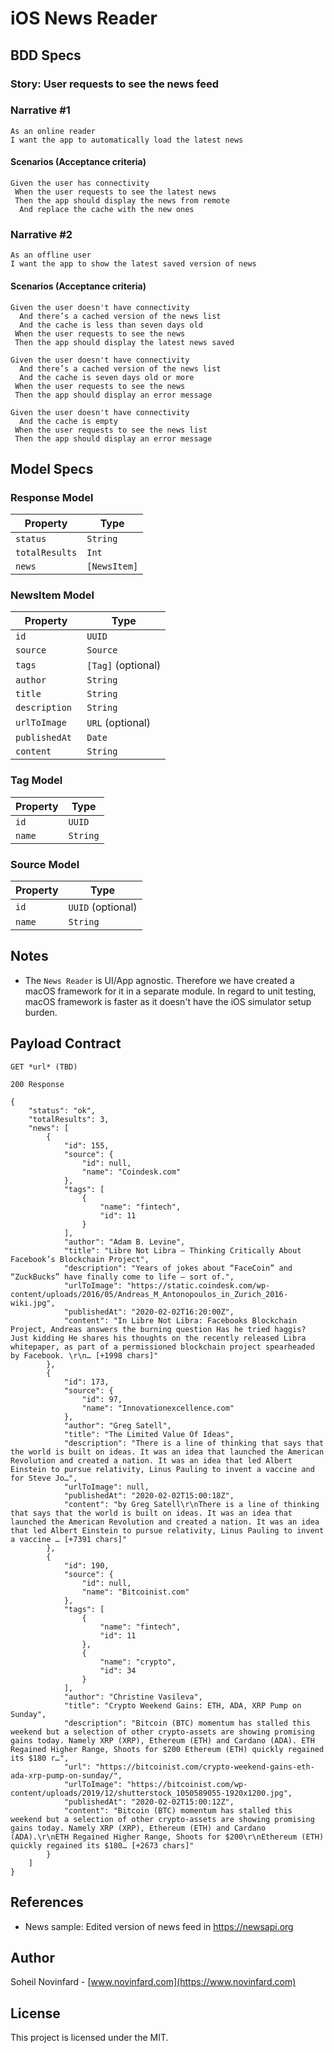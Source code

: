 # iOS News Reader

## BDD Specs

### Story: User requests to see the news feed

### Narrative #1

```
As an online reader
I want the app to automatically load the latest news
```

#### Scenarios (Acceptance criteria)

```
Given the user has connectivity
 When the user requests to see the latest news
 Then the app should display the news from remote
  And replace the cache with the new ones
```

### Narrative #2

```
As an offline user
I want the app to show the latest saved version of news
```

#### Scenarios (Acceptance criteria)

```
Given the user doesn't have connectivity
  And there’s a cached version of the news list
  And the cache is less than seven days old
 When the user requests to see the news
 Then the app should display the latest news saved

Given the user doesn't have connectivity
  And there’s a cached version of the news list
  And the cache is seven days old or more
 When the user requests to see the news
 Then the app should display an error message

Given the user doesn't have connectivity
  And the cache is empty
 When the user requests to see the news list
 Then the app should display an error message
```

## Model Specs

### Response Model

| Property      		| Type              |
|-------------------|-------------------|
| `status`      		| `String`			|
| `totalResults`		| `Int`				|
| `news`    			| `[NewsItem]`		|


### NewsItem Model
| Property      		| Type              |
|-------------------|-------------------|
| `id`      			| `UUID`				|
| `source`      		| `Source`			|
| `tags`		 		| `[Tag]` (optional)|
| `author`			| `String`		  	|
| `title`				| `String`		 	|
| `description`		| `String`			|
| `urlToImage`		| `URL` (optional)	|
| `publishedAt `		| `Date`				|
| `content `			| `String`			|


### Tag Model
| Property      		| Type              |
|-------------------|-------------------|
| `id`      			| `UUID`				|
| `name `				| `String`		  	|

### Source Model
| Property      		| Type              |
|-------------------|-------------------|
| `id`      			| `UUID` (optional)	|
| `name `				| `String`		  	|


## Notes
- The `News Reader` is UI/App agnostic. Therefore we have created a macOS framework for it in a separate module. In regard to unit testing, macOS framework is faster as it doesn't have the iOS simulator setup burden.

## Payload Contract
```
GET *url* (TBD)

200 Response

{
    "status": "ok",
    "totalResults": 3,
    "news": [
        {
            "id": 155,
            "source": {
                "id": null,
                "name": "Coindesk.com"
            },
            "tags": [
                {
                    "name": "fintech",
                    "id": 11
                }
            ],
            "author": "Adam B. Levine",
            "title": "Libre Not Libra – Thinking Critically About Facebook’s Blockchain Project",
            "description": "Years of jokes about “FaceCoin” and “ZuckBucks” have finally come to life – sort of.",
            "urlToImage": "https://static.coindesk.com/wp-content/uploads/2016/05/Andreas_M_Antonopoulos_in_Zurich_2016-wiki.jpg",
            "publishedAt": "2020-02-02T16:20:00Z",
            "content": "In Libre Not Libra: Facebooks Blockchain Project, Andreas answers the burning question Has he tried haggis? Just kidding He shares his thoughts on the recently released Libra whitepaper, as part of a permissioned blockchain project spearheaded by Facebook. \r\n… [+1998 chars]"
        },
        {
            "id": 173,
            "source": {
                "id": 97,
                "name": "Innovationexcellence.com"
            },
            "author": "Greg Satell",
            "title": "The Limited Value Of Ideas",
            "description": "There is a line of thinking that says that the world is built on ideas. It was an idea that launched the American Revolution and created a nation. It was an idea that led Albert Einstein to pursue relativity, Linus Pauling to invent a vaccine and for Steve Jo…",
            "urlToImage": null,
            "publishedAt": "2020-02-02T15:00:18Z",
            "content": "by Greg Satell\r\nThere is a line of thinking that says that the world is built on ideas. It was an idea that launched the American Revolution and created a nation. It was an idea that led Albert Einstein to pursue relativity, Linus Pauling to invent a vaccine … [+7391 chars]"
        },
        {
            "id": 190,
            "source": {
                "id": null,
                "name": "Bitcoinist.com"
            },
            "tags": [
                {
                    "name": "fintech",
                    "id": 11
                },
                {
                    "name": "crypto",
                    "id": 34
                }
            ],
            "author": "Christine Vasileva",
            "title": "Crypto Weekend Gains: ETH, ADA, XRP Pump on Sunday",
            "description": "Bitcoin (BTC) momentum has stalled this weekend but a selection of other crypto-assets are showing promising gains today. Namely XRP (XRP), Ethereum (ETH) and Cardano (ADA). ETH Regained Higher Range, Shoots for $200 Ethereum (ETH) quickly regained its $180 r…",
            "url": "https://bitcoinist.com/crypto-weekend-gains-eth-ada-xrp-pump-on-sunday/",
            "urlToImage": "https://bitcoinist.com/wp-content/uploads/2019/12/shutterstock_1050589055-1920x1200.jpg",
            "publishedAt": "2020-02-02T15:00:12Z",
            "content": "Bitcoin (BTC) momentum has stalled this weekend but a selection of other crypto-assets are showing promising gains today. Namely XRP (XRP), Ethereum (ETH) and Cardano (ADA).\r\nETH Regained Higher Range, Shoots for $200\r\nEthereum (ETH) quickly regained its $180… [+2673 chars]"
        }
    ]
}
```

## References
- News sample: Edited version of news feed in https://newsapi.org

## Author
Soheil Novinfard - [www.novinfard.com](https://www.novinfard.com)

## License
This project is licensed under the MIT.